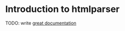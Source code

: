# Introduction to htmlparser

TODO: write [great documentation](http://jacobian.org/writing/what-to-write/)
